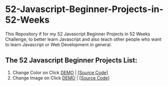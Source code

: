 # 52-Javascript-Beginner-Projects-in-52-Weeks
This Repository if for my 52 Javascript Beginner Projects in 52 Weeks Challenge, to better learn Javascript and also teach other people who want to learn Javascript or Web Development in general.

## The 52 Javascript Beginner Projects List:

1. Change Color on Click [DEMO](https://learn-webdevyt.github.io/Change-Color-on-Click/) | [[Source Code]](https://github.com/learn-webdevYT/Change-Color-on-Click)
2. Change Image on Click [DEMO](https://learn-webdevyt.github.io/Change-Image-on-Click/) | [[Source Code]](https://github.com/learn-webdevYT/Change-Image-on-Click)
